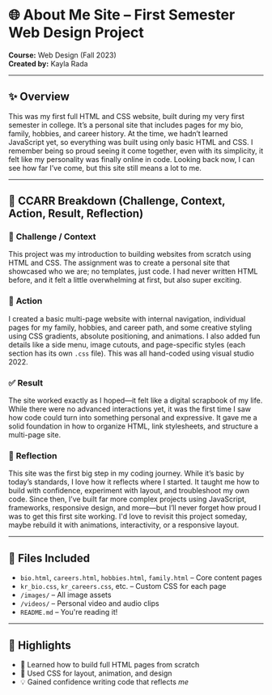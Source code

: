 # 🌐 About Me Site – First Semester Web Design Project  
**Course:** Web Design (Fall 2023)  
**Created by:** Kayla Rada  

---

## ✨ Overview  
This was my first full HTML and CSS website, built during my very first semester in college. It’s a personal site that includes pages for my bio, family, hobbies, and career history. At the time, we hadn’t learned JavaScript yet, so everything was built using only basic HTML and CSS. I remember being so proud seeing it come together, even with its simplicity, it felt like my personality was finally online in code. Looking back now, I can see how far I’ve come, but this site still means a lot to me.

---

## 🚗 CCARR Breakdown (Challenge, Context, Action, Result, Reflection)

### 🔹 **Challenge / Context**  
This project was my introduction to building websites from scratch using HTML and CSS. The assignment was to create a personal site that showcased who we are; no templates, just code. I had never written HTML before, and it felt a little overwhelming at first, but also super exciting.

### 🔧 **Action**  
I created a basic multi-page website with internal navigation, individual pages for my family, hobbies, and career path, and some creative styling using CSS gradients, absolute positioning, and animations. I also added fun details like a side menu, image cutouts, and page-specific styles (each section has its own `.css` file). This was all hand-coded using visual studio 2022.

### ✅ **Result**  
The site worked exactly as I hoped—it felt like a digital scrapbook of my life. While there were no advanced interactions yet, it was the first time I saw how code could turn into something personal and expressive. It gave me a solid foundation in how to organize HTML, link stylesheets, and structure a multi-page site.

### 💭 **Reflection**  
This site was the first big step in my coding journey. While it’s basic by today’s standards, I love how it reflects where I started. It taught me how to build with confidence, experiment with layout, and troubleshoot my own code. Since then, I’ve built far more complex projects using JavaScript, frameworks, responsive design, and more—but I’ll never forget how proud I was to get this first site working. I'd love to revisit this project someday, maybe rebuild it with animations, interactivity, or a responsive layout.

---

## 📁 Files Included
- `bio.html`, `careers.html`, `hobbies.html`, `family.html` – Core content pages  
- `kr_bio.css`, `kr_careers.css`, etc. – Custom CSS for each page  
- `/images/` – All image assets  
- `/videos/` – Personal video and audio clips  
- `README.md` – You're reading it!

---

## 🌟 Highlights
- 🧠 Learned how to build full HTML pages from scratch  
- 🎨 Used CSS for layout, animation, and design  
- 💡 Gained confidence writing code that reflects *me*
